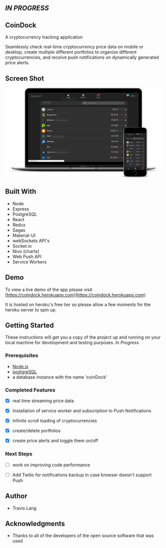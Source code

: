 ## *IN PROGRESS*

## CoinDock

A cryptocurrency tracking application

Seamlessly check real-time cryptocurrency price data on mobile or desktop, create multiple different portfolios to organize different cryptocurrencies, and receive push notifications on dynamically generated price alerts.

## Screen Shot
![screenshot](/public/images/main-coindock.png)

## Built With

- Node
- Express
- PostgreSQL
- React
- Redux
- Sagas
- Material-UI
- webSockets API's
- Socket.io
- Nivo (charts)
- Web Push API
- Service Workers

## Demo

To view a live demo of the app please visit [https://coindock.herokuapp.com](https://coindock.herokuapp.com)

It is hosted on heroku's free tier so please allow a few moments for the heroku server to spin up.

## Getting Started

These instructions will get you a copy of the project up and running on your local machine for development and testing purposes. *In Progress*


### Prerequisites

- [Node.js](https://nodejs.org/en/)
- [postgreSQL](https://www.postgresql.org/)
- a database instance with the name 'coinDock'



### Completed Features

- [x] real time streaming price data
- [x] Installation of service worker and subscription to Push Notifications
- [x] Infinite scroll loading of cryptocurrencies
- [x] create/delete portfolios
- [x] create price alerts and toggle them on/off


### Next Steps

- [ ] work on improving code performance
- [ ] Add Twilio for notifications backup in case browser doesn't support Push



## Author

* Travis Lang


## Acknowledgments

* Thanks to all of the developers of the open source software that was used

